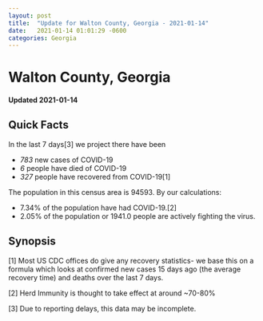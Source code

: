 ```yaml
---
layout: post
title:  "Update for Walton County, Georgia - 2021-01-14"
date:   2021-01-14 01:01:29 -0600
categories: Georgia
---
```


# Walton County, Georgia
#### Updated 2021-01-14

## Quick Facts

In the last 7 days[3] we project there have been
- *783* new cases of COVID-19
- *6* people have died of COVID-19
- *327* people have recovered from COVID-19[1]

The population in this census area is 94593. By our calculations:
- 7.34% of the population have had COVID-19.[2]
- 2.05% of the population or 1941.0 people are actively fighting the virus.

## Synopsis




[1] Most US CDC offices do give any recovery statistics- we base this on a formula which looks at confirmed new cases
15 days ago (the average recovery time) and deaths over the last 7 days.

[2] Herd Immunity is thought to take effect at around ~70-80%

[3] Due to reporting delays, this data may be incomplete.
 
    